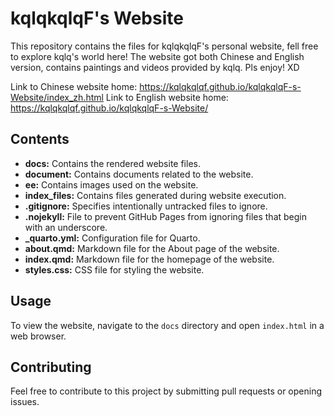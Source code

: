 # kqlqkqlqF's Website

This repository contains the files for kqlqkqlqF's personal website, fell free to explore kqlq's world here! The website got both Chinese and English version, contains paintings and videos provided by kqlq. Pls enjoy! XD

Link to Chinese website home: https://kqlqkqlqf.github.io/kqlqkqlqF-s-Website/index_zh.html
Link to English website home: https://kqlqkqlqf.github.io/kqlqkqlqF-s-Website/

## Contents

- **docs:** Contains the rendered website files.
- **document:** Contains documents related to the website.
- **ee:** Contains images used on the website.
- **index_files:** Contains files generated during website execution.
- **.gitignore:** Specifies intentionally untracked files to ignore.
- **.nojekyll:** File to prevent GitHub Pages from ignoring files that begin with an underscore.
- **\_quarto.yml:** Configuration file for Quarto.
- **about.qmd:** Markdown file for the About page of the website.
- **index.qmd:** Markdown file for the homepage of the website.
- **styles.css:** CSS file for styling the website.

## Usage

To view the website, navigate to the `docs` directory and open `index.html` in a web browser.

## Contributing

Feel free to contribute to this project by submitting pull requests or opening issues.
